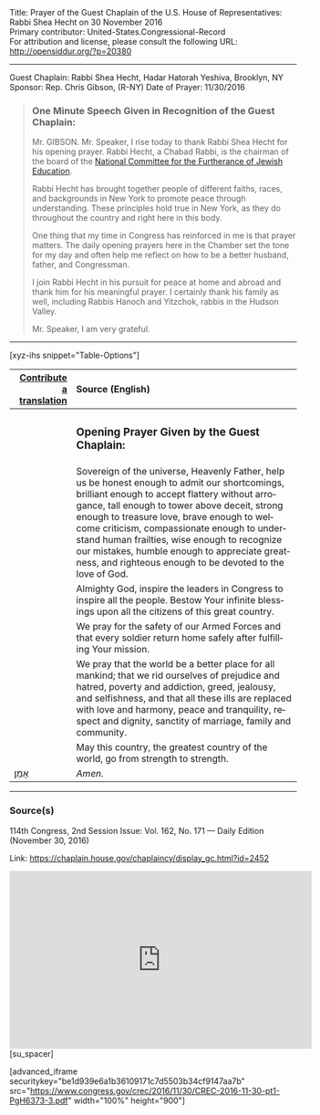 <html>
<head></head>
<body>
Title: Prayer of the Guest Chaplain of the U.S. House of Representatives: Rabbi Shea Hecht on 30 November 2016<br />
Primary contributor: United-States.Congressional-Record<br />
For attribution and license, please consult the following URL: <a href="http://opensiddur.org/?p=20380">http://opensiddur.org/?p=20380</a>
<p />
<hr />

Guest Chaplain: Rabbi Shea Hecht, Hadar Hatorah Yeshiva, Brooklyn, NY
Sponsor: Rep. Chris Gibson, (R-NY)
Date of Prayer: 11/30/2016

<blockquote>
<h3>One Minute Speech Given in Recognition of the Guest Chaplain:</h3>
Mr. GIBSON. Mr. Speaker, I rise today to thank Rabbi Shea Hecht for his opening prayer. Rabbi Hecht, a Chabad Rabbi, is the chairman of the board of the <a href="http://www.ncfje.org">National Committee for the Furtherance of Jewish Education</a>.

Rabbi Hecht has brought together people of different faiths, races, and backgrounds in New York to promote peace through understanding. These principles hold true in New York, as they do throughout the country and right here in this body.

One thing that my time in Congress has reinforced in me is that prayer matters. The daily opening prayers here in the Chamber set the tone for my day and often help me reflect on how to be a better husband, father, and Congressman.

I join Rabbi Hecht in his pursuit for peace at home and abroad and thank him for his meaningful prayer. I certainly thank his family as well, including Rabbis Hanoch and Yitzchok, rabbis in the Hudson Valley.

Mr. Speaker, I am very grateful.
</blockquote>

<hr />

[xyz-ihs snippet="Table-Options"]<table style="margin-left: auto; margin-right: auto;" class="draggable">
<thead><tr><th id="x" style="text-align: right;"><a href="/translate/" target="_blank" rel="noopener">Contribute a translation</a></th><th style="text-align: left;">Source (English)</th></tr></thead>
<tbody>
<tr><td style="vertical-align:top;">
<div class="liturgy" lang="he">

</span></div></td>
 
<td style="vertical-align:top;">
<div class="english" lang="en">
<h3>Opening Prayer Given by the Guest Chaplain:</h3>
</div></td></tr>


<tr><td style="vertical-align:top;">
<div class="liturgy" lang="he">

</span></div></td>
 
<td style="vertical-align:top;">
<div class="english" lang="en">
Sovereign of the universe, 
Heavenly Father, 
help us be honest enough 
to admit our shortcomings, 
brilliant enough 
to accept flattery without arrogance, 
tall enough 
to tower above deceit, 
strong enough 
to treasure love, 
brave enough 
to welcome criticism, 
compassionate enough 
to understand human frailties, 
wise enough 
to recognize our mistakes, 
humble enough 
to appreciate greatness, 
and righteous enough 
to be devoted to the love of God.
</div></td></tr>


<tr><td style="vertical-align:top;">
<div class="liturgy" lang="he">

</span></div></td>
 
<td style="vertical-align:top;">
<div class="english" lang="en">
Almighty God, 
inspire the leaders in Congress 
to inspire all the people. 
Bestow Your infinite blessings 
upon all the citizens of this great country.
</div></td></tr>


<tr><td style="vertical-align:top;">
<div class="liturgy" lang="he">

</span></div></td>
 
<td style="vertical-align:top;">
<div class="english" lang="en">
We pray for the safety of our Armed Forces 
and that every soldier return home safely 
after fulfilling Your mission.
</div></td></tr>


<tr><td style="vertical-align:top;">
<div class="liturgy" lang="he">

</span></div></td>
 
<td style="vertical-align:top;">
<div class="english" lang="en">
We pray 
that the world be a better place 
for all mankind; 
that we rid ourselves 
of prejudice and hatred, 
poverty and addiction, 
greed, jealousy, and selfishness, 
and that all these ills are replaced 
with love and harmony, 
peace and tranquility, 
respect and dignity, 
sanctity of marriage, family and community.
</div></td></tr>


<tr><td style="vertical-align:top;">
<div class="liturgy" lang="he">

</span></div></td>
 
<td style="vertical-align:top;">
<div class="english" lang="en">
May this country, 
the greatest country of the world, 
go from strength to strength.
</div></td></tr>


<tr><td style="vertical-align:top;">
<div class="liturgy" lang="he">
אָמֵן׃
</span></div></td>
 
<td style="vertical-align:top;">
<div class="english" lang="en">
<em>Amen.</em>
</div></td></tr>
</tbody></table>

<hr />

<h3>Source(s)</h3>

114th Congress, 2nd Session
Issue: Vol. 162, No. 171 — Daily Edition (November 30, 2016)

Link: <a href="https://chaplain.house.gov/chaplaincy/display_gc.html?id=2452">https://chaplain.house.gov/chaplaincy/display_gc.html?id=2452</a>

<iframe width=530 height=312 src='https://www.c-span.org/video/standalone/?c4633814/rabbi-shea-hecht-hadar-hatorah-yeshiva-brooklyn-ny' allowfullscreen='allowfullscreen' frameborder=0></iframe>[su_spacer]

[advanced_iframe securitykey="be1d939e6a1b36109171c7d5503b34cf9147aa7b" src="https://www.congress.gov/crec/2016/11/30/CREC-2016-11-30-pt1-PgH6373-3.pdf" width="100%" height="900"]
</body>
</html>